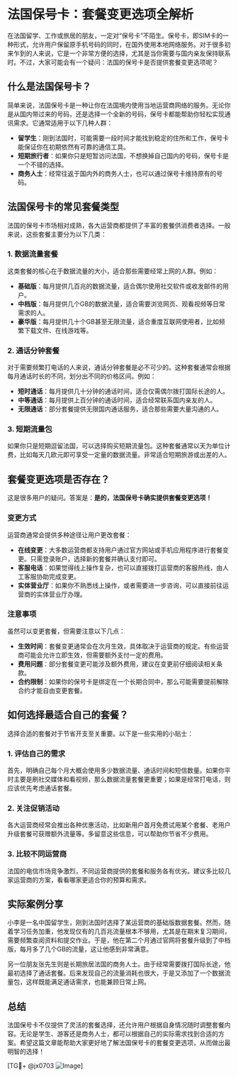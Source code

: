 # 法国保号卡：套餐变更选项全解析

在法国留学、工作或旅居的朋友，一定对“保号卡”不陌生。保号卡，即SIM卡的一种形式，允许用户保留原手机号码的同时，在国外使用本地网络服务。对于很多初来乍到的人来说，它是一个非常方便的选择，尤其是当你需要与国内亲友保持联系时。不过，大家可能会有一个疑问：法国的保号卡是否提供套餐变更选项呢？

## 什么是法国保号卡？

简单来说，法国保号卡是一种让你在法国境内使用当地运营商网络的服务。无论你是从国内带过来的号码，还是选择一个全新的号码，保号卡都能帮助你轻松实现通讯需求。它通常适用于以下几种人群：

- **留学生**：刚到法国时，可能需要一段时间才能找到稳定的住所和工作，保号卡能保证你在初期依然有可靠的通信工具。
- **短期旅行者**：如果你只是短暂访问法国，不想换掉自己国内的号码，保号卡是一个不错的选择。
- **商务人士**：经常往返于国内外的商务人士，也可以通过保号卡维持原有的号码。

## 法国保号卡的常见套餐类型

法国的保号卡市场相对成熟，各大运营商都提供了丰富的套餐供消费者选择。一般来说，这些套餐主要分为以下几类：

### 1. 数据流量套餐
这类套餐的核心在于数据流量的大小，适合那些需要经常上网的人群。例如：
- **基础版**：每月提供几百兆的数据流量，适合偶尔使用社交软件或收发邮件的用户。
- **中档版**：每月提供几个GB的数据流量，适合需要浏览网页、观看视频等日常需求的人。
- **豪华版**：每月提供几十个GB甚至无限流量，适合重度互联网使用者，比如频繁下载文件、在线游戏等。

### 2. 通话分钟套餐
对于需要频繁打电话的人来说，通话分钟套餐是必不可少的。这种套餐通常会根据每月通话时长的不同，划分出不同的价格区间。例如：
- **短时通话**：每月提供几十分钟的通话时间，适合仅需偶尔拨打国际长途的人。
- **中等通话**：每月提供上百分钟的通话时间，适合经常联系国内亲友的人。
- **无限通话**：部分套餐提供无限国内通话服务，适合那些需要大量沟通的人。

### 3. 短期流量包
如果你只是短期逗留法国，可以选择购买短期流量包。这种套餐通常以天为单位计费，比如每天几欧元即可享受一定量的数据流量。非常适合短期旅游或出差的人。

## 套餐变更选项是否存在？

这是很多用户的疑问。答案是：**是的，法国保号卡确实提供套餐变更选项！**

### 变更方式
运营商通常会提供多种途径让用户更改套餐：
- **在线变更**：大多数运营商都支持用户通过官方网站或手机应用程序进行套餐变更。只需登录账户，选择新的套餐并确认支付即可。
- **客服电话**：如果觉得线上操作复杂，也可以直接拨打运营商的客服热线，由人工客服协助完成变更。
- **实体营业厅**：如果你不熟悉线上操作，或者需要进一步咨询，可以直接前往运营商的实体营业厅办理。

### 注意事项
虽然可以变更套餐，但需要注意以下几点：
- **生效时间**：套餐变更通常会在次月生效，具体取决于运营商的规定。有些运营商可能会允许立即生效，但需要额外支付一定的费用。
- **费用问题**：部分套餐变更可能涉及额外费用，建议在变更前仔细阅读相关条款。
- **合约限制**：如果你的保号卡是绑定在一个长期合同中，那么可能需要提前解除合约才能自由变更套餐。

## 如何选择最适合自己的套餐？

选择合适的套餐对于节省开支至关重要。以下是一些实用的小贴士：

### 1. 评估自己的需求
首先，明确自己每个月大概会使用多少数据流量、通话时间和短信数量。如果你平时主要是刷社交媒体和看视频，那么数据流量套餐更重要；如果是经常打电话，则应该优先考虑通话套餐。

### 2. 关注促销活动
各大运营商经常会推出各种优惠活动，比如新用户首月免费试用某个套餐、老用户升级套餐可获赠额外流量等。多留意这些信息，可以帮助你节省不少费用。

### 3. 比较不同运营商
法国的电信市场竞争激烈，不同运营商提供的套餐和服务各有优劣。建议多比较几家运营商的方案，看看哪家更适合你的预算和需求。

## 实际案例分享

小李是一名中国留学生，刚到法国时选择了某运营商的基础版数据套餐。然而，随着学习任务加重，他发现仅有的几百兆流量根本不够用，尤其是在期末复习期间，需要频繁查阅资料和提交作业。于是，他在第二个月通过官网将套餐升级到了中档版，每月多了几个GB的流量，这让他感到非常满意。

另一位朋友张先生则是长期旅居法国的商务人士。由于经常需要拨打国际长途，他最初选择了通话套餐。后来发现自己的流量消耗也很大，于是又添加了一个数据流量包，这样既能满足通话需求，也能兼顾日常上网。

## 总结

法国保号卡不仅提供了灵活的套餐选择，还允许用户根据自身情况随时调整套餐内容。无论是学生、游客还是商务人士，都可以根据自己的实际需求找到合适的方案。希望这篇文章能帮助大家更好地了解法国保号卡的套餐变更选项，从而做出最明智的选择！

[TG💪+ @jx0703 ![Image](https://github.com/user-attachments/assets/dbca1d08-cadb-493c-b0ec-ad6f7a83f270)]